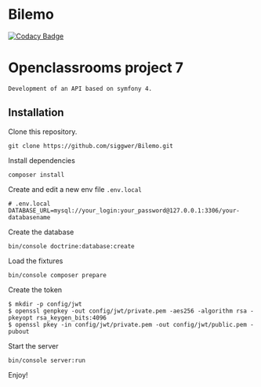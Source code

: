 # Bilemo

[![Codacy Badge](https://api.codacy.com/project/badge/Grade/763a39ae9f95437ca40e02a3869af5bb)](https://www.codacy.com/manual/siggwer/Snowtricks?utm_source=github.com&amp;utm_medium=referral&amp;utm_content=siggwer/Snowtricks&amp;utm_campaign=Badge_Grade)

# Openclassrooms project 7
```
Development of an API based on symfony 4.
```
## Installation

Clone this repository.
```
git clone https://github.com/siggwer/Bilemo.git
```

Install dependencies
```
composer install
```

Create and edit a new env file `.env.local`
```
# .env.local
DATABASE_URL=mysql://your_login:your_password@127.0.0.1:3306/your-databasename
```

Create the database 
```
bin/console doctrine:database:create
```

Load the fixtures
```
bin/console composer prepare
```

Create the token
```
$ mkdir -p config/jwt
$ openssl genpkey -out config/jwt/private.pem -aes256 -algorithm rsa -pkeyopt rsa_keygen_bits:4096
$ openssl pkey -in config/jwt/private.pem -out config/jwt/public.pem -pubout
```

Start the server
```
bin/console server:run
```

Enjoy!
